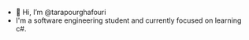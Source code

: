 - 👋 Hi, I’m @tarapourghafouri
- I'm  a software engineering student and currently focused on learning c#.


